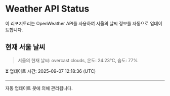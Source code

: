 
# Weather API Status

이 리포지토리는 OpenWeather API를 사용하여 서울의 날씨 정보를 자동으로 업데이트합니다.

## 현재 서울 날씨
> 서울의 현재 날씨: overcast clouds, 온도: 24.23°C, 습도: 77%

⏳ 업데이트 시간: 2025-09-07 12:18:36 (UTC)

---
자동 업데이트 봇에 의해 관리됩니다.
